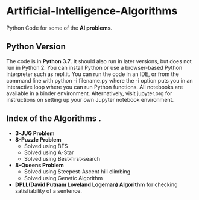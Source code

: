 # Artificial-Intelligence-Algorithms

  Python Code for some of the  **AI problems**.

## Python Version

The code is in **Python 3.7**. It should also run in later versions, but does not run in Python 2. You can install Python or use a browser-based Python interpreter such as repl.it. You can run the code in an IDE, or from the command line with python -i filename.py where the -i option puts you in an interactive loop where you can run Python functions. All notebooks are available in a binder environment. Alternatively, visit jupyter.org for instructions on setting up your own Jupyter notebook environment.

## Index of the Algorithms .

* **3-JUG Problem**
* **8-Puzzle Problem**
  * Solved using BFS
  * Solved using A-Star
  * Solved using Best-first-search
* **8-Queens Problem**
  * Solved using Steepest-Ascent hill climbing
  * Solved using Genetic Algorithm
* **DPLL(David Putnam Loveland Logeman) Algorithm** for checking satisfiability of a sentence.

 
 
